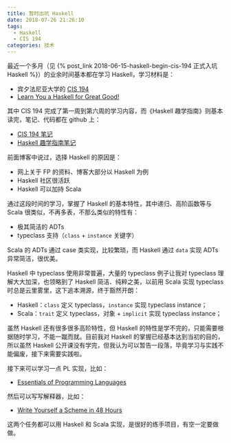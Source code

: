 ```yaml
---
title: 暂时出坑 Haskell
date: 2018-07-26 21:26:10
tags:
  - Haskell
  - CIS 194
categories: 技术
---
```


最近一个多月（见 {% post_link 2018-06-15-haskell-begin-cis-194 正式入坑 Haskell %}）的业余时间基本都在学习 Haskell，学习材料是：

* 宾夕法尼亚大学的 [CIS 194](http://www.seas.upenn.edu/~cis194/spring15/lectures.html)
* [Learn You a Haskell for Great Good!](http://learnyouahaskell.com/chapters)

其中 CIS 194 完成了第一周到第六周的学习内容，而《Haskell 趣学指南》则基本读完，笔记、代码都在 github 上：

* [CIS 194 笔记](https://github.com/satansk/cis-194)
* [Haskell 趣学指南笔记](https://github.com/satansk/learn-you-a-haskell)

<!-- more -->

前面博客中说过，选择 Haskell 的原因是：

* 网上关于 FP 的资料、博客大部分以 Haskell 为例
* Haskell 社区很活跃
* Haskell 可以加持 Scala

通过这段时间的学习，掌握了 Haskell 的基本特性，其中递归、高阶函数等与 Scala 很类似，不再多表，不那么类似的特性有：

* 极其简洁的 ADTs
* typeclass 支持（`class` + `instance` 关键字）

Scala 的 ADTs 通过 case 类实现，比较繁琐，而 Haskell 通过 `data` 实现 ADTs 异常简洁，很优美。

Haskell 中 typeclass 使用非常普遍，大量的 typeclass 例子让我对 typeclass 理解大大加深，也领略到了 Haskell 简洁、纯粹之美，以前用 Scala 实现 typeclass 时总是云里雾里，这下追本溯源，终于豁然开朗：

* Haskell：`class` 定义 typeclass，`instance` 实现 typeclass instance；
* Scala：`trait` 定义 typeclass，对象 + `implicit` 实现 typeclass instance；

虽然 Haskell 还有很多很多高阶特性，但 Haskell 的特性是学不完的，只能需要根据随时学习，不能一蹴而就。目前我对 Haskell 的掌握已经基本达到当初的目的，所以虽然 Haskell 公开课没有学完，但我认为可以暂告一段落，毕竟学习与实践不能偏废，接下来需要实践啦。

接下来可以学习一点 PL 实现，比如：

* [Essentials of Programming Languages](https://book.douban.com/subject/3136252/)

然后可以写写解释器，比如：

* [Write Yourself a Scheme in 48 Hours](https://en.wikibooks.org/wiki/Write_Yourself_a_Scheme_in_48_Hours)

这两个任务都可以用 Haskell 和 Scala 实现，是很好的练手项目，有空一定要做做。
